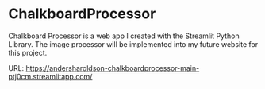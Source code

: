 # ChalkboardProcessor

Chalkboard Processor is a web app I created with the Streamlit Python Library. The image processor will be implemented into my future website for this project.

URL: https://andersharoldson-chalkboardprocessor-main-ptj0cm.streamlitapp.com/
